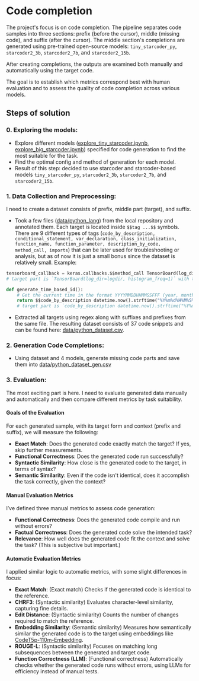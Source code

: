 # Code completion

The project's focus is on code completion. The pipeline separates code samples into three sections: prefix (before the cursor), middle (missing code), and suffix (after the cursor). 
The middle section's completions are generated using pre-trained open-source models: `tiny_starcoder_py`, `starcoder2_3b`, `starcoder2_7b`, and `starcoder2_15b`.

After creating completions, the outputs are examined both manually and automatically using the target code.

The goal is to establish which metrics correspond best with human evaluation and to assess the quality of code completion across various models.

## Steps of solution
### 0. Exploring the models:
* Explore different models ([explore_tiny_starcoder.ipynb](https://github.com/TyKo0707/code_completion/blob/main/models_explore/explore_tiny_starcoder.ipynb), [explore_big_starcoder.ipynb](https://github.com/TyKo0707/code_completion/blob/main/models_explore/explore_big_starcoder.ipynb)) specified for code generation to find the most suitable for the task.
* Find the optimal config and method of generation for each model.
* Result of this step: decided to use starcoder and starcoder-based models `tiny_starcoder_py`, `starcoder2_3b`, `starcoder2_7b`, and `starcoder2_15b`.


### 1. Data Collection and Preprocessing:
I need to create a dataset consists of prefix, middle part (target), and suffix.
* Took a few files ([data/python_lang](https://github.com/TyKo0707/code_completion/tree/main/data/python_lang)) from the local repository and annotated them. 
Each target is located inside `$$tag ...$$` symbols. 
There are 9 different types of tags (`code_by_description, conditional_statement, var_declaration, class_initialization, function_name, function_parameter, description_by_code, method_call, imports`) that can be later used for troubleshooting or analysis, but as of now it is just a small bonus since the dataset is relatively small. 
Example:
```python 
tensorboard_callback = keras.callbacks.$$method_call TensorBoard(log_dir=logdir, histogram_freq=1)$$
# target part is `TensorBoard(log_dir=logdir, histogram_freq=1)` with tag method_call

def generate_time_based_id():
    # Get the current time in the format YYYYMMDDHHMMSSFFF (year, month, day, hour, minute, second, millisecond)
    return $$code_by_description datetime.now().strftime("%Y%m%d%H%M%S%f")$$
    # target part is `code_by_description datetime.now().strftime("%Y%m%d%H%M%S%f")` with tag code_by_description
```
* Extracted all targets using regex along with suffixes and prefixes from the same file. The resulting dataset consists of 37 code snippets and can be found here: [data/python_dataset.csv](https://github.com/TyKo0707/code_completion/blob/main/data/python_dataset.csv).


### 2. Generation Code Completions:
* Using dataset and 4 models, generate missing code parts and save them into [data/python_dataset_gen.csv](https://github.com/TyKo0707/code_completion/blob/main/data/python_dataset_gen.csv)


### 3. Evaluation:
The most exciting part is here. I need to evaluate generated data manually and automatically and then compare different metrics by task suitability.
#### Goals of the Evaluation
For each generated sample, with its target form and context (prefix and suffix), we will measure the following:
- **Exact Match**: Does the generated code exactly match the target? If yes, skip further measurements.
- **Functional Correctness**: Does the generated code run successfully?
- **Syntactic Similarity**: How close is the generated code to the target, in terms of syntax?
- **Semantic Similarity**: Even if the code isn't identical, does it accomplish the task correctly, given the context?

#### Manual Evaluation Metrics
I’ve defined three manual metrics to assess code generation:
- **Functional Correctness**: Does the generated code compile and run without errors?
- **Factual Correctness**: Does the generated code solve the intended task?
- **Relevance**: How well does the generated code fit the context and solve the task? (This is subjective but important.)

#### Automatic Evaluation Metrics
I applied similar logic to automatic metrics, with some slight differences in focus:

- **Exact Match**: (Exact match) Checks if the generated code is identical to the reference.
- **CHRF3**: (Syntactic similarity) Evaluates character-level similarity, capturing fine details.
- **Edit Distance**: (Syntactic similarity) Counts the number of changes required to match the reference.
- **Embedding Similarity**: (Semantic similarity) Measures how semantically similar the generated code is to the target using embeddings like [CodeT5p-110m-Embedding](https://huggingface.co/Salesforce/codet5p-110m-embedding).
- **ROUGE-L**: (Syntactic similarity) Focuses on matching long subsequences between the generated and target code.
- **Function Correctness (LLM)**: (Functional correctness) Automatically checks whether the generated code runs without errors, using LLMs for efficiency instead of manual tests.
